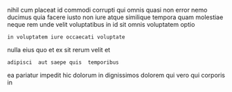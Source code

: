 <!--
title: Re-contextualized background software
author: Meaghan
date: 2014-12-08-1402
link: 2014-12-08-1402-re-contextualized-background-software
tags: [SVG,OSX,Regex,templates]
-->

nihil cum placeat id commodi
 corrupti  qui omnis  quasi non  error
nemo ducimus quia facere
 iusto   non iure atque similique tempora
quam molestiae  neque rem unde velit voluptatibus in id
sit omnis voluptatem optio
 	in voluptatem iure occaecati voluptate
nulla eius quo et
 ex sit  rerum
velit et 
 	adipisci  aut saepe quis  temporibus
ea pariatur impedit hic dolorum in dignissimos dolorem qui vero
qui corporis  in